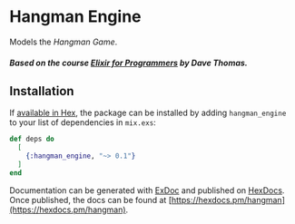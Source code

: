 # Hangman Engine

Models the _Hangman Game_.

##### Based on the course [Elixir for Programmers](https://codestool.coding-gnome.com/courses/elixir-for-programmers) by Dave Thomas.

## Installation

If [available in Hex](https://hex.pm/docs/publish), the package can be installed
by adding `hangman_engine` to your list of dependencies in `mix.exs`:

```elixir
def deps do
  [
    {:hangman_engine, "~> 0.1"}
  ]
end
```

Documentation can be generated with [ExDoc](https://github.com/elixir-lang/ex_doc)
and published on [HexDocs](https://hexdocs.pm). Once published, the docs can
be found at [https://hexdocs.pm/hangman](https://hexdocs.pm/hangman).

